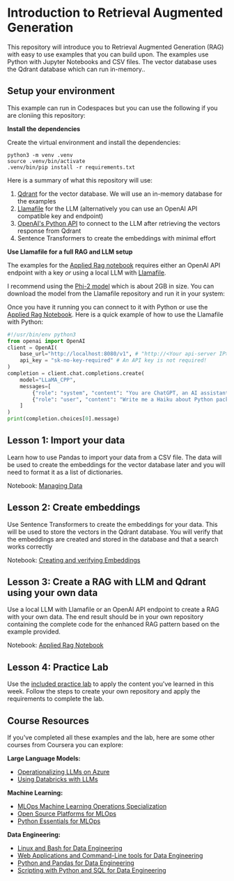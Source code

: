 # Introduction to Retrieval Augmented Generation

This repository will introduce you to Retrieval Augmented Generation (RAG) with
easy to use examples that you can build upon. The examples use Python with
Jupyter Notebooks and CSV files. The vector database uses the Qdrant database
which can run in-memory..

## Setup your environment

This example can run in Codespaces but you can use the following if you are
cloniing this repository:

**Install the dependencies**

Create the virtual environment and install the dependencies:

```
python3 -m venv .venv
source .venv/bin/activate
.venv/bin/pip install -r requirements.txt
```

Here is a summary of what this repository will use:

1. [Qdrant](https://github.com/qdrant/qdrant) for the vector database. We will use an in-memory database for the examples
2. [Llamafile](https://github.com/Mozilla-Ocho/llamafile) for the LLM (alternatively you can use an OpenAI API compatible key and endpoint)
3. [OpenAI's Python API](https://pypi.org/project/openai/) to connect to the LLM after retrieving the vectors response from Qdrant
4. Sentence Transformers to create the embeddings with minimal effort

**Use Llamafile for a full RAG and LLM setup**

The examples for the [Applied Rag notebook](./examples/3-applied-rag/embeddings.ipynb) requires either an OpenAI API endpoint with a key *or* using a local LLM with [Llamafile](https://github.com/Mozilla-Ocho/llamafile).

I recommend using the [Phi-2 model](https://github.com/Mozilla-Ocho/llamafile?tab=readme-ov-file#other-example-llamafiles) which is about 2GB in size. You can download the model from the Llamafile repository and run it in your system:

Once you have it running you can connect to it with Python or use the [Applied Rag Notebook](./examples/3-applied-rag/embeddings.ipynb). Here is a quick example of how to use the Llamafile with Python:

```python
#!/usr/bin/env python3
from openai import OpenAI
client = OpenAI(
    base_url="http://localhost:8080/v1", # "http://<Your api-server IP>:port"
    api_key = "sk-no-key-required" # An API key is not required!
)
completion = client.chat.completions.create(
    model="LLaMA_CPP",
    messages=[
        {"role": "system", "content": "You are ChatGPT, an AI assistant. Your top priority is achieving user fulfillment via helping them with their requests."},
        {"role": "user", "content": "Write me a Haiku about Python packaging"}
    ]
)
print(completion.choices[0].message)
```

## Lesson 1: Import your data

Learn how to use Pandas to import your data from a CSV file. The data will be used to create the embeddings for the vector database later and you will need to format it as a list of dictionaries.

Notebook: [Managing Data](./examples/1-managing-data/example.ipynb)

## Lesson 2: Create embeddings

Use Sentence Transformers to create the embeddings for your data. This will be used to store the vectors in the Qdrant database. You will verify that the embeddings are created and stored in the database and that a search works correctly

Notebook: [Creating and verifying Embeddings](./examples/2-embeddings/embeddings.ipynb)

## Lesson 3: Create a RAG with LLM and Qdrant using your own data

Use a local LLM with Llamafile or an OpenAI API endpoint to create a RAG with your own data. The end result should be in your own repository containing the complete code for the enhanced RAG pattern based on the example provided.

Notebook: [Applied Rag Notebook](./examples/3-applied-rag/embeddings.ipynb)

## Lesson 4: Practice Lab

Use the [included practice lab](./lab.md) to apply the content you've learned in this week. Follow the steps to create your own repository and apply the requirements to complete the lab.


## Course Resources

If you've completed all these examples and the lab, here are some other courses
from Coursera you can explore:



**Large Language Models:**

- [Operationalizing LLMs on Azure](https://www.coursera.org/learn/llmops-azure)
- [Using Databricks with
  LLMs](https://www.coursera.org/learn/databricks-to-local-llms)

**Machine Learning:**

- [MLOps Machine Learning Operations Specialization](https://www.coursera.org/specializations/mlops-machine-learning-duke)
- [Open Source Platforms for MLOps](https://www.coursera.org/learn/open-source-platforms-duke)
- [Python Essentials for MLOps](https://www.coursera.org/learn/python-essentials-mlops-duke)

**Data Engineering:**

- [Linux and Bash for Data Engineering](https://www.coursera.org/learn/linux-and-bash-for-data-engineering-duke)
- [Web Applications and Command-Line tools for Data Engineering](https://www.coursera.org/learn/web-app-command-line-tools-for-data-engineering-duke)
- [Python and Pandas for Data Engineering](https://www.coursera.org/learn/python-and-pandas-for-data-engineering-duke)
- [Scripting with Python and SQL for Data Engineering](https://www.coursera.org/learn/scripting-with-python-sql-for-data-engineering-duke)
